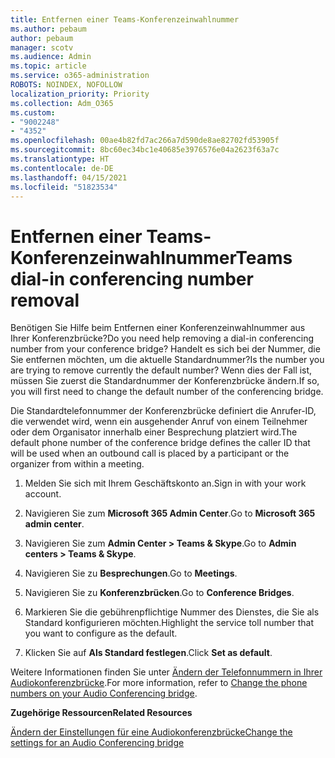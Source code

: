 ```yaml
---
title: Entfernen einer Teams-Konferenzeinwahlnummer
ms.author: pebaum
author: pebaum
manager: scotv
ms.audience: Admin
ms.topic: article
ms.service: o365-administration
ROBOTS: NOINDEX, NOFOLLOW
localization_priority: Priority
ms.collection: Adm_O365
ms.custom:
- "9002248"
- "4352"
ms.openlocfilehash: 00ae4b82fd7ac266a7d590de8ae82702fd53905f
ms.sourcegitcommit: 8bc60ec34bc1e40685e3976576e04a2623f63a7c
ms.translationtype: HT
ms.contentlocale: de-DE
ms.lasthandoff: 04/15/2021
ms.locfileid: "51823534"
---
```

# <a name="teams-dial-in-conferencing-number-removal"></a><span data-ttu-id="041e6-102">Entfernen einer Teams-Konferenzeinwahlnummer</span><span class="sxs-lookup"><span data-stu-id="041e6-102">Teams dial-in conferencing number removal</span></span>

<span data-ttu-id="041e6-103">Benötigen Sie Hilfe beim Entfernen einer Konferenzeinwahlnummer aus Ihrer Konferenzbrücke?</span><span class="sxs-lookup"><span data-stu-id="041e6-103">Do you need help removing a dial-in conferencing number from your conference bridge?</span></span> <span data-ttu-id="041e6-104">Handelt es sich bei der Nummer, die Sie entfernen möchten, um die aktuelle Standardnummer?</span><span class="sxs-lookup"><span data-stu-id="041e6-104">Is the number you are trying to remove currently the default number?</span></span> <span data-ttu-id="041e6-105">Wenn dies der Fall ist, müssen Sie zuerst die Standardnummer der Konferenzbrücke ändern.</span><span class="sxs-lookup"><span data-stu-id="041e6-105">If so, you will first need to change the default number of the conferencing bridge.</span></span>

<span data-ttu-id="041e6-106">Die Standardtelefonnummer der Konferenzbrücke definiert die Anrufer-ID, die verwendet wird, wenn ein ausgehender Anruf von einem Teilnehmer oder dem Organisator innerhalb einer Besprechung platziert wird.</span><span class="sxs-lookup"><span data-stu-id="041e6-106">The default phone number of the conference bridge defines the caller ID that will be used when an outbound call is placed by a participant or the organizer from within a meeting.</span></span>

1. <span data-ttu-id="041e6-107">Melden Sie sich mit Ihrem Geschäftskonto an.</span><span class="sxs-lookup"><span data-stu-id="041e6-107">Sign in with your work account.</span></span>

2. <span data-ttu-id="041e6-108">Navigieren Sie zum **Microsoft 365 Admin Center**.</span><span class="sxs-lookup"><span data-stu-id="041e6-108">Go to **Microsoft 365 admin center**.</span></span>

3. <span data-ttu-id="041e6-109">Navigieren Sie zum **Admin Center > Teams & Skype**.</span><span class="sxs-lookup"><span data-stu-id="041e6-109">Go to **Admin centers > Teams & Skype**.</span></span>

4. <span data-ttu-id="041e6-110">Navigieren Sie zu **Besprechungen**.</span><span class="sxs-lookup"><span data-stu-id="041e6-110">Go to **Meetings**.</span></span>

5. <span data-ttu-id="041e6-111">Navigieren Sie zu **Konferenzbrücken**.</span><span class="sxs-lookup"><span data-stu-id="041e6-111">Go to **Conference Bridges**.</span></span>

6. <span data-ttu-id="041e6-112">Markieren Sie die gebührenpflichtige Nummer des Dienstes, die Sie als Standard konfigurieren möchten.</span><span class="sxs-lookup"><span data-stu-id="041e6-112">Highlight the service toll number that you want to configure as the default.</span></span>

7. <span data-ttu-id="041e6-113">Klicken Sie auf **Als Standard festlegen**.</span><span class="sxs-lookup"><span data-stu-id="041e6-113">Click **Set as default**.</span></span>

<span data-ttu-id="041e6-114">Weitere Informationen finden Sie unter [Ändern der Telefonnummern in Ihrer Audiokonferenzbrücke](https://docs.microsoft.com/microsoftteams/change-the-phone-numbers-on-your-audio-conferencing-bridge).</span><span class="sxs-lookup"><span data-stu-id="041e6-114">For more information, refer to [Change the phone numbers on your Audio Conferencing bridge](https://docs.microsoft.com/microsoftteams/change-the-phone-numbers-on-your-audio-conferencing-bridge).</span></span>

<span data-ttu-id="041e6-115">**Zugehörige Ressourcen**</span><span class="sxs-lookup"><span data-stu-id="041e6-115">**Related Resources**</span></span>

[<span data-ttu-id="041e6-116">Ändern der Einstellungen für eine Audiokonferenzbrücke</span><span class="sxs-lookup"><span data-stu-id="041e6-116">Change the settings for an Audio Conferencing bridge</span></span>](https://docs.microsoft.com/microsoftteams/change-the-settings-for-an-audio-conferencing-bridge)
